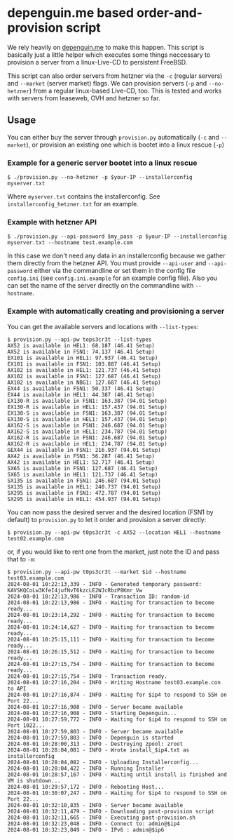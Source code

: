 # depenguin.me based order-and-provision script

We rely heavily on [depenguin.me](https://github.com/depenguin-me/depenguin-run) to make this happen. This script is basically just a little helper which executes some things neccessary to provision a server from a linux-Live-CD to persistent FreeBSD.

This script can also order servers from hetzner via the `-c` (regular servers) and `--market` (server market) flags.
We can provision servers (`-p` and `--no-hetzner`) from a regular linux-based Live-CD, too. This is tested and works with servers from leaseweb, OVH and hetzner so far.

## Usage
You can either buy the server through `provision.py` automatically (`-c` and `--market`), or provision an existing one which is bootet into a linux rescue (`-p`)

### Example for a generic server bootet into a linux rescue
```
$ ./provision.py --no-hetzner -p $your-IP --installerconfig myserver.txt
```

Where `myserver.txt` contains the installerconfig. See `installerconfig_hetzner.txt` for an example.

### Example with hetzner API
```
$ ./provision.py --api-password $my_pass -p $your-IP --installerconfig myserver.txt --hostname test.example.com
```

In this case we don't need any data in an installerconfig because we gather them directly from the hetzner API. You must provide `--api-user` and `--api-password` either via the commandline or set them in the config file `config.ini` (see `config.ini.example` for an example config file). Also you can set the name of the server directly on the commandline with `--hostname`.

### Example with automatically creating and provisioning a server
You can get the available servers and locations with `--list-types`:

```
$ provision.py --api-pw tops3cr3t --list-types
AX52 is available in HEL1: 68.187 (46.41 Setup)
AX52 is available in FSN1: 74.137 (46.41 Setup)
EX101 is available in HEL1: 97.937 (46.41 Setup)
EX101 is available in FSN1: 103.887 (46.41 Setup)
AX102 is available in HEL1: 121.737 (46.41 Setup)
AX102 is available in FSN1: 127.687 (46.41 Setup)
AX102 is available in NBG1: 127.687 (46.41 Setup)
EX44 is available in FSN1: 50.337 (46.41 Setup)
EX44 is available in HEL1: 44.387 (46.41 Setup)
EX130-R is available in FSN1: 163.387 (94.01 Setup)
EX130-R is available in HEL1: 157.437 (94.01 Setup)
EX130-S is available in FSN1: 163.387 (94.01 Setup)
EX130-S is available in HEL1: 157.437 (94.01 Setup)
AX162-S is available in FSN1: 246.687 (94.01 Setup)
AX162-S is available in HEL1: 234.787 (94.01 Setup)
AX162-R is available in FSN1: 246.687 (94.01 Setup)
AX162-R is available in HEL1: 234.787 (94.01 Setup)
GEX44 is available in FSN1: 216.937 (94.01 Setup)
AX42 is available in FSN1: 56.287 (46.41 Setup)
AX42 is available in HEL1: 52.717 (46.41 Setup)
SX65 is available in FSN1: 127.687 (46.41 Setup)
SX65 is available in HEL1: 121.737 (46.41 Setup)
SX135 is available in FSN1: 246.687 (94.01 Setup)
SX135 is available in HEL1: 240.737 (94.01 Setup)
SX295 is available in FSN1: 472.787 (94.01 Setup)
SX295 is available in HEL1: 454.937 (94.01 Setup)
```

You can now pass the desired server and the desired location (FSN1 by default) to `provision.py` to let it order and provision a server directly:

```
$ provision.py --api-pw t0ps3cr3t -c AX52 --location HEL1 --hostname test02.example.com
```

or, if you would like to rent one from the market, just note the ID and pass that to `-m`:

```
$ provision.py --api-pw t0ps3cr3t --market $id --hostname test03.example.com
2024-08-01 10:22:13,339 - INFO - Generated temporary password: KAVSKQCoLw3KfeI4jufNvT6kzcLE2WJcRbzP8Kmr_Vw
2024-08-01 10:22:13,986 - INFO - Transaction ID: random-id
2024-08-01 10:22:13,986 - INFO - Waiting for transaction to become ready...
2024-08-01 10:23:14,292 - INFO - Waiting for transaction to become ready...
2024-08-01 10:24:14,627 - INFO - Waiting for transaction to become ready...
2024-08-01 10:25:15,111 - INFO - Waiting for transaction to become ready...
2024-08-01 10:26:15,512 - INFO - Waiting for transaction to become ready...
2024-08-01 10:27:15,754 - INFO - Waiting for transaction to become ready...
2024-08-01 10:27:15,754 - INFO - Transaction ready.
2024-08-01 10:27:16,204 - INFO - Writing Hostname test03.example.con to API
2024-08-01 10:27:16,874 - INFO - Waiting for $ip4 to respond to SSH on Port 22...
2024-08-01 10:27:16,908 - INFO - Server became available
2024-08-01 10:27:16,908 - INFO - Starting Depenguin...
2024-08-01 10:27:59,772 - INFO - Waiting for $ip4 to respond to SSH on Port 1022...
2024-08-01 10:27:59,803 - INFO - Server became available
2024-08-01 10:27:59,803 - INFO - Depenguin is started
2024-08-01 10:28:00,313 - INFO - Destroying zpool: zroot
2024-08-01 10:28:04,081 - INFO - Wrote install_$ip4.txt as installerconfig
2024-08-01 10:28:04,082 - INFO - Uploading Installerconfig...
2024-08-01 10:28:04,422 - INFO - Running Installer
2024-08-01 10:28:57,167 - INFO - Waiting until install is finished and VM is shutdown...
2024-08-01 10:29:57,172 - INFO - Rebooting Host...
2024-08-01 10:30:07,247 - INFO - Waiting for $ip4 to respond to SSH on Port 22...
2024-08-01 10:32:10,835 - INFO - Server became available
2024-08-01 10:32:11,479 - INFO - Downloading post-provision script
2024-08-01 10:32:11,665 - INFO - Executing post-provision.sh
2024-08-01 10:32:23,048 - INFO - Connect to: admin@$ip4
2024-08-01 10:32:23,049 - INFO - IPv6 : admin@$ip6
```
